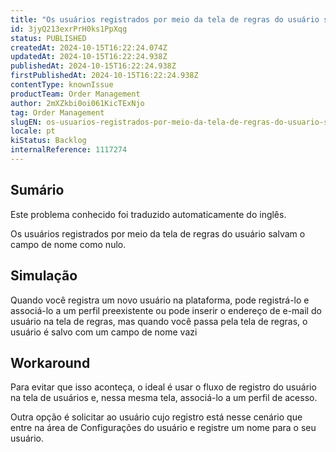 ```yaml
---
title: "Os usuários registrados por meio da tela de regras do usuário salvam o campo de nome como nulo."
id: 3jyQ213exrPrH0ks1PpXqg
status: PUBLISHED
createdAt: 2024-10-15T16:22:24.074Z
updatedAt: 2024-10-15T16:22:24.938Z
publishedAt: 2024-10-15T16:22:24.938Z
firstPublishedAt: 2024-10-15T16:22:24.938Z
contentType: knownIssue
productTeam: Order Management
author: 2mXZkbi0oi061KicTExNjo
tag: Order Management
slugEN: os-usuarios-registrados-por-meio-da-tela-de-regras-do-usuario-salvam-o-campo-de-nome-como-nulo
locale: pt
kiStatus: Backlog
internalReference: 1117274
---
```


## Sumário

<div class="alert alert-info">
  <p>Este problema conhecido foi traduzido automaticamente do inglês.</p>
</div>


Os usuários registrados por meio da tela de regras do usuário salvam o campo de nome como nulo.

## Simulação


Quando você registra um novo usuário na plataforma, pode registrá-lo e associá-lo a um perfil preexistente ou pode inserir o endereço de e-mail do usuário na tela de regras, mas quando você passa pela tela de regras, o usuário é salvo com um campo de nome vazi

## Workaround


Para evitar que isso aconteça, o ideal é usar o fluxo de registro do usuário na tela de usuários e, nessa mesma tela, associá-lo a um perfil de acesso.

Outra opção é solicitar ao usuário cujo registro está nesse cenário que entre na área de Configurações do usuário e registre um nome para o seu usuário.





